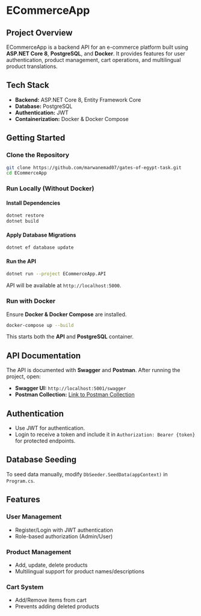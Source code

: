 # ECommerceApp

## Project Overview
ECommerceApp is a backend API for an e-commerce platform built using **ASP.NET Core 8**, **PostgreSQL**, and **Docker**. It provides features for user authentication, product management, cart operations, and multilingual product translations.

## Tech Stack
- **Backend:** ASP.NET Core 8, Entity Framework Core
- **Database:** PostgreSQL
- **Authentication:** JWT
- **Containerization:** Docker & Docker Compose

## Getting Started

###  Clone the Repository
```sh
git clone https://github.com/marwanemad07/gates-of-egypt-task.git
cd ECommerceApp
```

### Run Locally (Without Docker)
#### Install Dependencies
```sh
dotnet restore
dotnet build
```
#### Apply Database Migrations
```sh
dotnet ef database update
```
#### Run the API
```sh
dotnet run --project ECommerceApp.API
```

API will be available at `http://localhost:5000`.

### Run with Docker
Ensure **Docker & Docker Compose** are installed.
```sh
docker-compose up --build
```
This starts both the **API** and **PostgreSQL** container.

## API Documentation
The API is documented with **Swagger** and **Postman**. After running the project, open:
- **Swagger UI:** `http://localhost:5001/swagger`
- **Postman Collection:** [Link to Postman Collection](https://gates7.postman.co/workspace/Gates-Workspace~c0a9c116-3b59-44d6-bf25-973931813a85/collection/31607561-1e5b8642-8c51-4ae3-baa3-413e8674e531?action=share&creator=31607561)

## Authentication
- Use JWT for authentication.
- Login to receive a token and include it in `Authorization: Bearer {token}` for protected endpoints.

## Database Seeding
To seed data manually, modify `DbSeeder.SeedData(appContext)` in `Program.cs`.

## Features
### User Management
- Register/Login with JWT authentication
- Role-based authorization (Admin/User)

### Product Management
- Add, update, delete products
- Multilingual support for product names/descriptions

### Cart System
- Add/Remove items from cart
- Prevents adding deleted products
